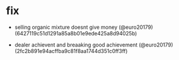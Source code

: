 # fix

* selling organic mixture doesnt give money (@euro20179) (6427119c51d1291a85a8b01e9ede425a8d94025b)

* dealer achievent and breaaking good achievement (@euro20179) (2fc2b891e94acffba9c81f8aa1744d351c0ff3ff)


